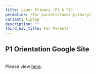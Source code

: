 ```yaml
---
title: Lower Primary (P1 & P2)
permalink: /for-parents/lower-primary/
variant: tiptap
description: ""
third_nav_title: For Parents
---
```

<h2><strong>P1 Orientation Google Site</strong></h2>
<p>
<br>Please view <a href="http://sites.google.com/moe.edu.sg/zpsp1orientation" rel="noopener noreferrer nofollow" target="_blank">here</a>.</p>